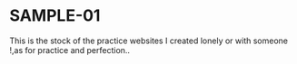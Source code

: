 # SAMPLE-01

This is the stock of the practice websites I created lonely or with someone !,as for practice and perfection.. 
